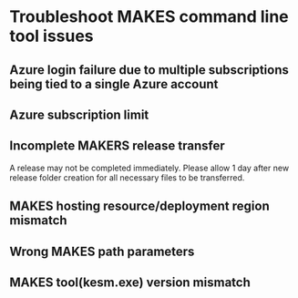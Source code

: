 # Troubleshoot MAKES command line tool issues

## Azure login failure due to multiple subscriptions being tied to a single Azure account

## Azure subscription limit

## Incomplete MAKERS release transfer

A release may not be completed immediately. Please allow 1 day after new release folder creation for all necessary files to be transferred.

## MAKES hosting resource/deployment region mismatch

## Wrong MAKES path parameters

## MAKES tool(kesm.exe) version mismatch
